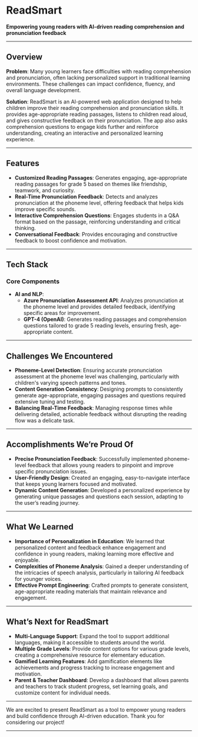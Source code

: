 # ReadSmart

**Empowering young readers with AI-driven reading comprehension and pronunciation feedback**

---

## Overview

**Problem**: Many young learners face difficulties with reading comprehension and pronunciation, often lacking personalized support in traditional learning environments. These challenges can impact confidence, fluency, and overall language development.

**Solution**: ReadSmart is an AI-powered web application designed to help children improve their reading comprehension and pronunciation skills. It provides age-appropriate reading passages, listens to children read aloud, and gives constructive feedback on their pronunciation. The app also asks comprehension questions to engage kids further and reinforce understanding, creating an interactive and personalized learning experience.

---

## Features

- **Customized Reading Passages**: Generates engaging, age-appropriate reading passages for grade 5 based on themes like friendship, teamwork, and curiosity.
- **Real-Time Pronunciation Feedback**: Detects and analyzes pronunciation at the phoneme level, offering feedback that helps kids improve specific sounds.
- **Interactive Comprehension Questions**: Engages students in a Q&A format based on the passage, reinforcing understanding and critical thinking.
- **Conversational Feedback**: Provides encouraging and constructive feedback to boost confidence and motivation.

---

## Tech Stack

### Core Components

- **AI and NLP**:
  - **Azure Pronunciation Assessment API**: Analyzes pronunciation at the phoneme level and provides detailed feedback, identifying specific areas for improvement.
  - **GPT-4 (OpenAI)**: Generates reading passages and comprehension questions tailored to grade 5 reading levels, ensuring fresh, age-appropriate content.

---

## Challenges We Encountered

- **Phoneme-Level Detection**: Ensuring accurate pronunciation assessment at the phoneme level was challenging, particularly with children's varying speech patterns and tones.
- **Content Generation Consistency**: Designing prompts to consistently generate age-appropriate, engaging passages and questions required extensive tuning and testing.
- **Balancing Real-Time Feedback**: Managing response times while delivering detailed, actionable feedback without disrupting the reading flow was a delicate task.

---

## Accomplishments We’re Proud Of

- **Precise Pronunciation Feedback**: Successfully implemented phoneme-level feedback that allows young readers to pinpoint and improve specific pronunciation issues.
- **User-Friendly Design**: Created an engaging, easy-to-navigate interface that keeps young learners focused and motivated.
- **Dynamic Content Generation**: Developed a personalized experience by generating unique passages and questions each session, adapting to the user’s reading journey.

---

## What We Learned

- **Importance of Personalization in Education**: We learned that personalized content and feedback enhance engagement and confidence in young readers, making learning more effective and enjoyable.
- **Complexities of Phoneme Analysis**: Gained a deeper understanding of the intricacies of speech analysis, particularly in tailoring AI feedback for younger voices.
- **Effective Prompt Engineering**: Crafted prompts to generate consistent, age-appropriate reading materials that maintain relevance and engagement.

---

## What’s Next for ReadSmart

- **Multi-Language Support**: Expand the tool to support additional languages, making it accessible to students around the world.
- **Multiple Grade Levels**: Provide content options for various grade levels, creating a comprehensive resource for elementary education.
- **Gamified Learning Features**: Add gamification elements like achievements and progress tracking to increase engagement and motivation.
- **Parent & Teacher Dashboard**: Develop a dashboard that allows parents and teachers to track student progress, set learning goals, and customize content for individual needs.

---

We are excited to present ReadSmart as a tool to empower young readers and build confidence through AI-driven education. Thank you for considering our project!

---
